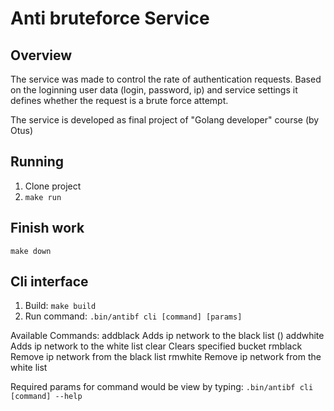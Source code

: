 # Anti bruteforce Service
## Overview
The service was made to control the rate of authentication requests.
Based on the loginning user data (login, password, ip) and service settings it defines whether the request is a brute force attempt.

The service is developed as final project of "Golang developer" course (by Otus)

## Running
1. Clone project
2. `make run`

## Finish work
`make down`

## Cli interface
1. Build: `make build`
2. Run command: `.bin/antibf cli [command] [params]`

Available Commands:
  addblack    Adds ip network to the black list ()
  addwhite    Adds ip network to the white list
  clear       Clears specified bucket
  rmblack     Remove ip network from the black list
  rmwhite     Remove ip network from the white list
  
Required params for command would be view by typing: `.bin/antibf cli [command] --help`
